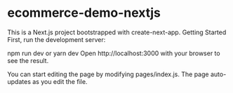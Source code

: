 # ecommerce-demo-nextjs
This is a Next.js project bootstrapped with create-next-app.
Getting Started
First, run the development server:

npm run dev
 or
yarn dev
Open http://localhost:3000 with your browser to see the result.

You can start editing the page by modifying pages/index.js. The page auto-updates as you edit the file.
